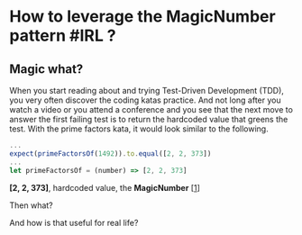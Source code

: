 # How to leverage the MagicNumber pattern #IRL ?

## Magic what?

When you start reading about and trying Test-Driven Development (TDD), you very often discover the coding katas practice. And not long after you watch a video or you attend a conference and you see that the next move to answer the first failing test is to return the hardcoded value that greens the test. With the prime factors kata, it would look similar to the following.

```javascript
...
expect(primeFactorsOf(1492)).to.equal([2, 2, 373])
...
let primeFactorsOf = (number) => [2, 2, 373]
```

**[2, 2, 373]**, hardcoded value, the **MagicNumber** [[1]]

Then what?

And how is that useful for real life?



[1]:https://wiki.c2.com/?MagicNumber
